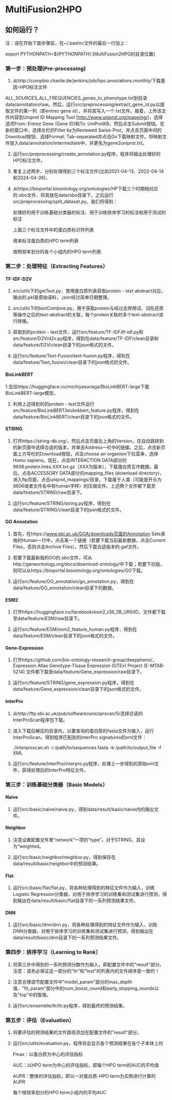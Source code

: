 # MultiFusion2HPO

## 如何运行？

注：请在开始下面步骤前，在~/.bashrc文件的最后一行加上：

export PYTHONPATH=${PYTHONPATH}:[MultiFusion2HPO的目录位置]


### 第一步：预处理(Pre-processing)

1. 从http://compbio.charite.de/jenkins/job/hpo.annotations.monthly/下载基因-HPO标注文件

ALL_SOURCES_ALL_FREQUENCIES_genes_to_phenotype.txt到目录data/annotation/raw。然后，运行src/preprocessing/extract_gene_id.py以提取文件的第一列（即entrez gene id），并将其写入一个.txt文件。接着，上传该文件内容到Uniprot ID Mapping Tool (http://www.uniprot.org/mapping/)，选择选项From: Entrez Gene (Gene ID)和To: UniProtKB，然后点击Submit按钮。在新的窗口中，选择左栏的Filter by为Reviewed Swiss-Prot，并点击页面中间的Download按钮，选择Format: Tab-separated并点击Go下载映射文件。将映射文件放入data/annotation/intermediate中，并更名为gene2uniprot.txt。

2. 运行src/preprocessing/create_annotation.py程序。程序将输出处理好的HPO标注文件。

3. 重复上述两步，分别处理得到三个标注文件(比如2021-04-13、2022-04-14和2024-04-26)。

4. 从https://bioportal.bioontology.org/ontologies/HP下载三个时期相对应的.obo文件，将其放在data/obo目录下。之后运行src/preprocessing/split_dataset.py。我们将得到：

    处理好的用于训练基础分类器的标注、用于训练排序学习的标注和用于测试的标注

    上面三个标注文件中的蛋白质标识符列表

    用来标注蛋白质的HPO term列表

    按照频率划分的各个小组内的HPO term列表

### 第二步：处理特征（Extracting Features）

#### TF-IDF-D2V

   1. src/utils下的getText.py，使用蛋白质列表获取protein - text abstract对应，输出的.pkl是原始语料，.json经过简单日期整理。

   2. src/utils下的textCombine.py，用于获取protein与经过去停用词、词形还原等操作之后的text-abstract的关联，每个protein关联的多个text-abstract进行拼接。

   3. 获取到的protein - text文件，运行src/feature/TF-IDF/tf-idf.py和src/feature/D2V/d2v.py程序，得到在data/feature/TF-IDF/clean目录和data/feature/D2V/clean目录下的json格式的文件。

   4. 运行src/feature/Text-Fusion/text-fusion.py程序，得到在data/feature/Text_fusion/clean目录下的json格式的文件。

#### BioLinkBERT

   1.去往https://huggingface.co/michiyasunaga/BioLinkBERT-large下载BioLinkBERT-large模型。

   2. 利用上述得到的的protein - text文件运行src/feature/BioLinkBERT/biolinkbert_feature.py程序，得到在data/feature/BioLinkBERT/clean目录下的json格式的文件。


#### STRING

   1. 打开https://string-db.org/，然后点击页面左上角的Version，在自动跳转到的新页面中选择合适的版本，并单击Address一栏中的链接。之后，点击新页面上方导栏的Download按钮，点击choose an organism下拉菜单，选择Homo sapiens。现在，点击INTERACTION DATA部分的9606.protein.links.XXX.txt.gz（XXX为版本），下载蛋白质互作数据。最后，点击ACCESSORY DATA部分的mapping_files (download directory)，进入ftp页面，点击uniprot_mappings/目录，下载属于人类（可能是开头为9606或者文件名中有human字样）的压缩文件。上述两个文件都下载至data/feature/STRING/raw目录下。

   2. 运行src/feature/STRING/string.py程序，得到在data/feature/STRING/clean目录下的json格式的文件。

#### GO Annotation

   1. 首先，在https://www.ebi.ac.uk/GOA/downloads页面的Annotation Sets表格的Human一行中，点击某一个链接（若要下载当前最新数据，点击Current Files，否则点击Archive Files），然后下载合适版本的.gaf文件。

   2. 若要下载最新版的GO的.obo文件，可从http://geneontology.org/docs/download-ontology/中下载；若要下旧版，则可以从https://bioportal.bioontology.org/ontologies/GO下载。

   3. 运行src/feature/GO_annotation/go_annotation.py，得到在data/feature/GO_annotation/clean目录下的数据。


#### ESM2

   1. 打开https://huggingface.co/facebook/esm2_t36_3B_UR50D，文件都下载至data/feature/ESM/raw目录下。

   2. 运行src/feature/ESM/esm2_feature_human.py程序，得到在data/feature/ESM/clean目录下的json格式的文件。


#### Gene-Expression

   1. 打开https://github.com/bio-ontology-research-group/deeppheno/，Expression Atlas Genotype-Tissue Expression (GTEx) Project (E-MTAB-5214) 文件都下载至data/feature/Gene_expression/raw目录下。

   2. 运行src/feature/STRING/gene_expression.py程序，得到在data/feature/Gene_expression/clean目录下的json格式的文件。


#### InterPro

   1. 从http://ftp.ebi.ac.uk/pub/software/unix/iprscan/5/选择合适的InterProScan程序包下载。

   2. 进入下载后解压的目录内，以要查询的蛋白质的fasta文件为输入，运行InterProScan，得到程序匹配到的InterPro signatures的xml文件：

      ./interproscan.sh -i /path/to/sequences.fasta -b /path/to/output_file -f XML

   3. 运行src/feature/InterPro/interpro.py程序，处理上一步得到的原始xml文件，获得处理后的InterPro特征文件。



### 第三步：训练基础分类器（Basic Models）

#### Naive

   1. 运行src/basic/naive/naive.py，得到data/result/basic/naive内的输出文件。

#### Neighbor

   1. 注意设置配置文件里“network”一项的“type”，对于STRING，其设为“weighted。

   2. 运行src/basic/neighbor/neighbor.py，得到保存在data/result/basic/neighbor中的预测结果。

#### Flat

   1. 运行src/basic/flat/flat.py，将各种处理得到的特征文件作为输入，训练Logistic Regression分类器，对用于排序学习的训练集和测试集进行预测，得到输出在data/result/basic/flat目录下的一系列预测结果文件。

#### DNN

   1. 运行src/basic/dnn/dnn.py，将各种处理得到的特征文件作为输入，训练DNN分类器，对用于排序学习的训练集和测试集进行预测，得到输出在data/result/basic/dnn目录下的一系列预测结果文件。


### 第四步：排序学习（Learning to Rank）

   1. 将第三步中得到的一系列预测分数作为输入，即配置文件中的"result"部分。注意：请务必保证这一部分的"ltr"和"test"的列表内的文件顺序是一致的！

   2. 注意合理调节配置文件中"model_param"部分的max_depth值、"fit_param"部分中的num_boost_round和early_stopping_rounds以及"top"中的取值。

   3. 运行src/ensemble/ltr/ltr.py程序，得到最终的预测结果。

### 第五步：评估（Evaluation）

   1. 将要评估的预测结果的文件路径添加在配置文件的"result"部分。

   2. 运行src/utils/evaluation.py，程序将会显示各个预测结果在各个子本体上的

       Fmax：以蛋白质为中心的评估指标

       AUC：以HPO term为中心的评估指标，即每个HPO term的AUC的平均值

       AUPR：整体的评估指标，即以一对蛋白质-HPO term为实例进行计算的AUPR

       每个按频率划分的HPO term小组内的平均AUC
